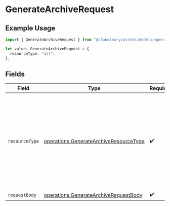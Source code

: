 # GenerateArchiveRequest

## Example Usage

```typescript
import { GenerateArchiveRequest } from "@cloudinary/assets/models/operations";

let value: GenerateArchiveRequest = {
  resourceType: "all",
};
```

## Fields

| Field                                                                                                                                         | Type                                                                                                                                          | Required                                                                                                                                      | Description                                                                                                                                   |
| --------------------------------------------------------------------------------------------------------------------------------------------- | --------------------------------------------------------------------------------------------------------------------------------------------- | --------------------------------------------------------------------------------------------------------------------------------------------- | --------------------------------------------------------------------------------------------------------------------------------------------- |
| `resourceType`                                                                                                                                | [operations.GenerateArchiveResourceType](../../models/operations/generatearchiveresourcetype.md)                                              | :heavy_check_mark:                                                                                                                            | The type of resources to include in the archive. "image" for images, "video" for videos, "raw" for non-media files, or "all" for mixed types. |
| `requestBody`                                                                                                                                 | [operations.GenerateArchiveRequestBody](../../models/operations/generatearchiverequestbody.md)                                                | :heavy_check_mark:                                                                                                                            | N/A                                                                                                                                           |